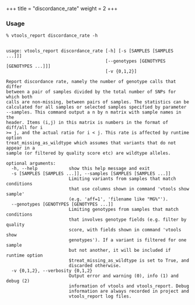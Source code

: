 
+++
title = "discordance_rate"
weight = 2
+++



### Usage

    % vtools_report discordance_rate -h
    

    usage: vtools_report discordance_rate [-h] [-s [SAMPLES [SAMPLES ...]]]
                                          [--genotypes [GENOTYPES [GENOTYPES ...]]]
                                          [-v {0,1,2}]
    
    Report discordance rate, namely the number of genotype calls that differ
    between a pair of samples divided by the total number of SNPs for which both
    calls are non-missing, between pairs of samples. The statistics can be
    calculated for all samples or selected samples specified by parameter
    --samples. This command output a n by n matrix with sample names in the
    header. Items (i,j) in this matrix is numbers in the format of diff/all for i
    >= j, and the actual ratio for i < j. This rate is affected by runtime option
    treat_missing_as_wildtype which assumes that variants that do not appear in a
    sample (or filtered by quality score etc) are wildtype alleles.
    
    optional arguments:
      -h, --help            show this help message and exit
      -s [SAMPLES [SAMPLES ...]], --samples [SAMPLES [SAMPLES ...]]
                            Limiting variants from samples that match conditions
                            that use columns shown in command 'vtools show sample'
                            (e.g. 'aff=1', 'filename like "MG%"').
      --genotypes [GENOTYPES [GENOTYPES ...]]
                            Limiting genotypes from samples that match conditions
                            that involves genotype fields (e.g. filter by quality
                            score, with fields shown in command 'vtools show
                            genotypes'). If a variant is filtered for one sample
                            but not another, it will be included if runtime option
                            $treat_missing_as_wildtype is set to True, and
                            discarded otherwise.
      -v {0,1,2}, --verbosity {0,1,2}
                            Output error and warning (0), info (1) and debug (2)
                            information of vtools and vtools_report. Debug
                            information are always recorded in project and
                            vtools_report log files.